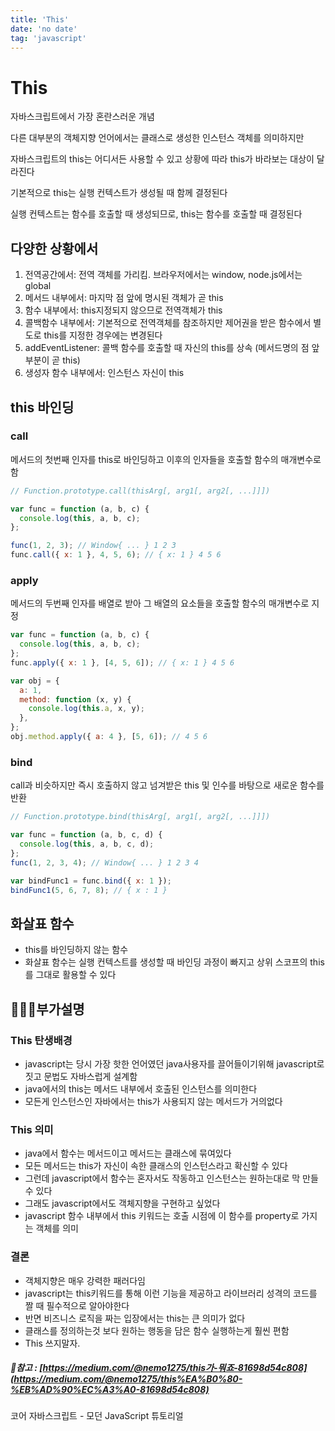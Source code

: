 ```yaml
---
title: 'This'
date: 'no date'
tag: 'javascript'
---
```


# This

자바스크립트에서 가장 혼란스러운 개념

다른 대부분의 객체지향 언어에서는 클래스로 생성한 인스턴스 객체를 의미하지만

자바스크립트의 this는 어디서든 사용할 수 있고 상황에 따라 this가 바라보는 대상이 달라진다

기본적으로 this는 실행 컨텍스트가 생성될 때 함께 결정된다

실행 컨텍스트는 함수를 호출할 때 생성되므로, this는 함수를 호출할 때 결정된다

## 다양한 상황에서

1. 전역공간에서: 전역 객체를 가리킴. 브라우저에서는 window, node.js에서는 global
2. 메서드 내부에서: 마지막 점 앞에 명시된 객체가 곧 this
3. 함수 내부에서: this지정되지 않으므로 전역객체가 this
4. 콜백함수 내부에서: 기본적으로 전역객체를 참조하지만 제어권을 받은 함수에서 별도로 this를 지정한 경우에는 변경된다
5. addEventListener: 콜백 함수를 호출할 때 자신의 this를 상속 (메서드명의 점 앞부분이 곧 this)
6. 생성자 함수 내부에서: 인스턴스 자신이 this

## this 바인딩

### call

메서드의 첫번째 인자를 this로 바인딩하고 이후의 인자들을 호출할 함수의 매개변수로함

```js
// Function.prototype.call(thisArg[, arg1[, arg2[, ...]]])

var func = function (a, b, c) {
  console.log(this, a, b, c);
};

func(1, 2, 3); // Window{ ... } 1 2 3
func.call({ x: 1 }, 4, 5, 6); // { x: 1 } 4 5 6
```

### apply

메서드의 두번째 인자를 배열로 받아 그 배열의 요소들을 호출할 함수의 매개변수로 지정

```js
var func = function (a, b, c) {
  console.log(this, a, b, c);
};
func.apply({ x: 1 }, [4, 5, 6]); // { x: 1 } 4 5 6

var obj = {
  a: 1,
  method: function (x, y) {
    console.log(this.a, x, y);
  },
};
obj.method.apply({ a: 4 }, [5, 6]); // 4 5 6
```

### bind

call과 비슷하지만 즉시 호출하지 않고 넘겨받은 this 및 인수를 바탕으로 새로운 함수를 반환

```js
// Function.prototype.bind(thisArg[, arg1[, arg2[, ...]]])

var func = function (a, b, c, d) {
  console.log(this, a, b, c, d);
};
func(1, 2, 3, 4); // Window{ ... } 1 2 3 4

var bindFunc1 = func.bind({ x: 1 });
bindFunc1(5, 6, 7, 8); // { x : 1 }
```

## 화살표 함수

- this를 바인딩하지 않는 함수
- 화살표 함수는 실행 컨텍스트를 생성할 때 바인딩 과정이 빠지고 상위 스코프의 this를 그대로 활용할 수 있다

## 💁🏻‍♀️부가설명

### This 탄생배경

- javascript는 당시 가장 핫한 언어였던 java사용자를 끌어들이기위해 javascript로 짓고 문법도 자바스럽게 설계함
- java에서의 this는 메서드 내부에서 호출된 인스턴스를 의미한다
- 모든게 인스턴스인 자바에서는 this가 사용되지 않는 메서드가 거의없다

### This 의미

- java에서 함수는 메서드이고 메서드는 클래스에 묶여있다
- 모든 메서드는 this가 자신이 속한 클래스의 인스턴스라고 확신할 수 있다
- 그런데 javascript에서 함수는 혼자서도 작동하고 인스턴스는 원하는대로 막 만들 수 있다
- 그래도 javascript에서도 객체지향을 구현하고 싶었다
- javascript 함수 내부에서 this 키워드는 호출 시점에 이 함수를 property로 가지는 객체를 의미

### 결론

- 객체지향은 매우 강력한 패러다임
- javascript는 this키워드를 통해 이런 기능을 제공하고 라이브러리 성격의 코드를 짤 때 필수적으로 알아야한다
- 반면 비즈니스 로직을 짜는 입장에서는 this는 큰 의미가 없다
- 클래스를 정의하는것 보다 원하는 행동을 담은 함수 실행하는게 훨씬 편함
- This 쓰지말자.

##### 📔참고 : [https://medium.com/@nemo1275/this가-뭐죠-81698d54c808](https://medium.com/@nemo1275/this%EA%B0%80-%EB%AD%90%EC%A3%A0-81698d54c808)

코어 자바스크립트 - 모던 JavaScript 튜토리얼
